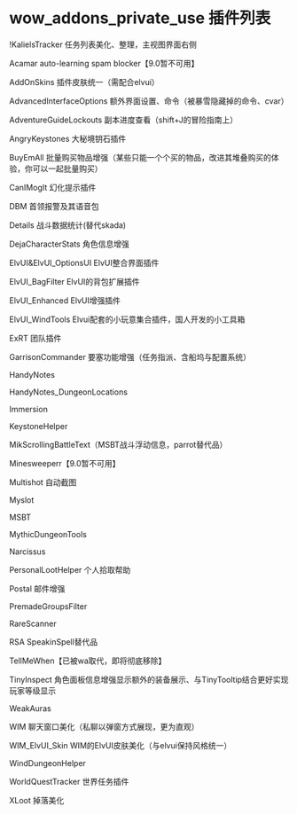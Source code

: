 wow_addons_private_use
插件列表
======================

!KalielsTracker 任务列表美化、整理，主视图界面右侧

Acamar auto-learning spam blocker【9.0暂不可用】

AddOnSkins 插件皮肤统一（需配合elvui）

AdvancedInterfaceOptions 额外界面设置、命令（被暴雪隐藏掉的命令、cvar）

AdventureGuideLockouts 副本进度查看（shift+J的冒险指南上）

AngryKeystones 大秘境钥石插件

BuyEmAll 批量购买物品增强（某些只能一个个买的物品，改进其堆叠购买的体验，你可以一起批量购买）

CanIMogIt 幻化提示插件

DBM 首领报警及其语音包

Details 战斗数据统计(替代skada)

DejaCharacterStats 角色信息增强

ElvUI&ElvUI_OptionsUI ElvUI整合界面插件

ElvUI_BagFilter ElvUI的背包扩展插件

ElvUI_Enhanced ElvUI增强插件

ElvUI_WindTools Elvui配套的小玩意集合插件，国人开发的小工具箱

ExRT 团队插件

GarrisonCommander 要塞功能增强（任务指派、含船坞与配置系统）

HandyNotes

HandyNotes_DungeonLocations

Immersion

KeystoneHelper

MikScrollingBattleText（MSBT战斗浮动信息，parrot替代品）

Minesweeperr【9.0暂不可用】

Multishot 自动截图

Myslot

MSBT

MythicDungeonTools

Narcissus

PersonalLootHelper 个人拾取帮助

Postal 邮件增强

PremadeGroupsFilter

RareScanner

RSA SpeakinSpell替代品

TellMeWhen【已被wa取代，即将彻底移除】

TinyInspect 角色面板信息增强显示额外的装备展示、与TinyTooltip结合更好实现玩家等级显示

WeakAuras

WIM 聊天窗口美化（私聊以弹窗方式展现，更为直观）

WIM_ElvUI_Skin  WIM的ElvUI皮肤美化（与elvui保持风格统一）

WindDungeonHelper  

WorldQuestTracker 世界任务插件

XLoot 掉落美化

